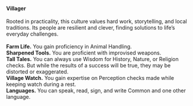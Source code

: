 #### Villager

Rooted in practicality, this culture values hard work, storytelling, and local traditions.
Its people are resilient and clever, finding solutions to life’s everyday challenges.
\
\
**Farm Life.**
You gain proficiency in Animal Handling.
\
**Sharpened Tools.**
You are proficient with improvised weapons.
\
**Tall Tales.**
You can always use Wisdom for History, Nature, or Religion checks.
But while the results of a success will be true, they may be distorted or exaggerated.
\
**Village Watch.**
You gain expertise on Perception checks made while keeping watch during a rest.
\
**Languages.**
You can speak, read, sign, and write Common and one other language.
